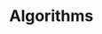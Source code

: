# Algorithms

<!-- - Iterative Approach
- Recursive Approach
- Bit Manipulation Approach
- Sum of Algorithms
- Swap Technique
- Theeory of Computation Algorithms

Here's a list of my solving algorithms programs in `Charp` which i learned from `Algorithm_Specialization` class and `Other-sources`. -->